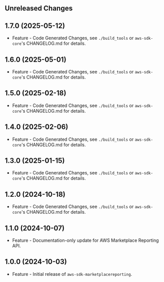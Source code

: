 Unreleased Changes
------------------

1.7.0 (2025-05-12)
------------------

* Feature - Code Generated Changes, see `./build_tools` or `aws-sdk-core`'s CHANGELOG.md for details.

1.6.0 (2025-05-01)
------------------

* Feature - Code Generated Changes, see `./build_tools` or `aws-sdk-core`'s CHANGELOG.md for details.

1.5.0 (2025-02-18)
------------------

* Feature - Code Generated Changes, see `./build_tools` or `aws-sdk-core`'s CHANGELOG.md for details.

1.4.0 (2025-02-06)
------------------

* Feature - Code Generated Changes, see `./build_tools` or `aws-sdk-core`'s CHANGELOG.md for details.

1.3.0 (2025-01-15)
------------------

* Feature - Code Generated Changes, see `./build_tools` or `aws-sdk-core`'s CHANGELOG.md for details.

1.2.0 (2024-10-18)
------------------

* Feature - Code Generated Changes, see `./build_tools` or `aws-sdk-core`'s CHANGELOG.md for details.

1.1.0 (2024-10-07)
------------------

* Feature - Documentation-only update for AWS Marketplace Reporting API.

1.0.0 (2024-10-03)
------------------

* Feature - Initial release of `aws-sdk-marketplacereporting`.

